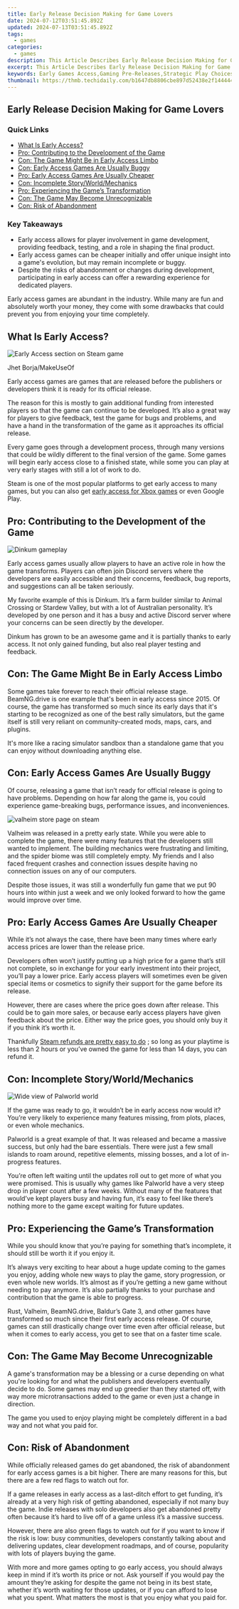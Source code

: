```yaml
---
title: Early Release Decision Making for Game Lovers
date: 2024-07-12T03:51:45.892Z
updated: 2024-07-13T03:51:45.892Z
tags:
  - games
categories:
  - games
description: This Article Describes Early Release Decision Making for Game Lovers
excerpt: This Article Describes Early Release Decision Making for Game Lovers
keywords: Early Games Access,Gaming Pre-Releases,Strategic Play Choices,Game Launch Insights,Eager Gamers Guide,Release Timing Tactics,Impulse Purchase Decisions
thumbnail: https://thmb.techidaily.com/b1647db8806cbe897d52438e2f14444426f8ed4b6e8803f065c62fd751a91e70.jpg
---
```


## Early Release Decision Making for Game Lovers

### Quick Links

* [What Is Early Access?](#what-is-early-access)
* [Pro: Contributing to the Development of the Game](#pro-contributing-to-the-development-of-the-game)
* [Con: The Game Might Be in Early Access Limbo](#con-the-game-might-be-in-early-access-limbo)
* [Con: Early Access Games Are Usually Buggy](#con-early-access-games-are-usually-buggy)
* [Pro: Early Access Games Are Usually Cheaper](#pro-early-access-games-are-usually-cheaper)
* [Con: Incomplete Story/World/Mechanics](#con-incomplete-story-world-mechanics)
* [Pro: Experiencing the Game’s Transformation](#pro-experiencing-the-game-rsquo-s-transformation)
* [Con: The Game May Become Unrecognizable](#con-the-game-may-become-unrecognizable)
* [Con: Risk of Abandonment](#con-risk-of-abandonment)

### Key Takeaways

* Early access allows for player involvement in game development, providing feedback, testing, and a role in shaping the final product.
* Early access games can be cheaper initially and offer unique insight into a game's evolution, but may remain incomplete or buggy.
* Despite the risks of abandonment or changes during development, participating in early access can offer a rewarding experience for dedicated players.

 Early access games are abundant in the industry. While many are fun and absolutely worth your money, they come with some drawbacks that could prevent you from enjoying your time completely.

## What Is Early Access?

![Early Access section on Steam game](https://static1.makeuseofimages.com/wordpress/wp-content/uploads/2024/04/early-access-section-on-steam-game.JPG)

Jhet Borja/MakeUseOf

 Early access games are games that are released before the publishers or developers think it is ready for its official release.

 The reason for this is mostly to gain additional funding from interested players so that the game can continue to be developed. It’s also a great way for players to give feedback, test the game for bugs and problems, and have a hand in the transformation of the game as it approaches its official release.

 Every game goes through a development process, through many versions that could be wildly different to the final version of the game. Some games will begin early access close to a finished state, while some you can play at very early stages with still a lot of work to do.

 Steam is one of the most popular platforms to get early access to many games, but you can also get [early access for Xbox games](https://www.makeuseof.com/how-to-participate-in-xbox-research-for-xbox-series-xs/) or even Google Play.

## Pro: Contributing to the Development of the Game
![Dinkum gameplay](https://static1.makeuseofimages.com/wordpress/wp-content/uploads/2024/05/dinkum-gameplay.jpg)

 Early access games usually allow players to have an active role in how the game transforms. Players can often join Discord servers where the developers are easily accessible and their concerns, feedback, bug reports, and suggestions can all be taken seriously.

 My favorite example of this is Dinkum. It’s a farm builder similar to Animal Crossing or Stardew Valley, but with a lot of Australian personality. It’s developed by one person and it has a busy and active Discord server where your concerns can be seen directly by the developer.

 Dinkum has grown to be an awesome game and it is partially thanks to early access. It not only gained funding, but also real player testing and feedback.

## Con: The Game Might Be in Early Access Limbo

 Some games take forever to reach their official release stage. BeamNG.drive is one example that's been in early access since 2015\. Of course, the game has transformed so much since its early days that it's starting to be recognized as one of the best rally simulators, but the game itself is still very reliant on community-created mods, maps, cars, and plugins.

 It's more like a racing simulator sandbox than a standalone game that you can enjoy without downloading anything else.

## Con: Early Access Games Are Usually Buggy

 Of course, releasing a game that isn’t ready for official release is going to have problems. Depending on how far along the game is, you could experience game-breaking bugs, performance issues, and inconveniences.

![valheim store page on steam](https://static1.makeuseofimages.com/wordpress/wp-content/uploads/2024/05/valheim-store-page-on-steam.png)

 Valheim was released in a pretty early state. While you were able to complete the game, there were many features that the developers still wanted to implement. The building mechanics were frustrating and limiting, and the spider biome was still completely empty. My friends and I also faced frequent crashes and connection issues despite having no connection issues on any of our computers.

 Despite those issues, it was still a wonderfully fun game that we put 90 hours into within just a week and we only looked forward to how the game would improve over time.

## Pro: Early Access Games Are Usually Cheaper

 While it’s not always the case, there have been many times where early access prices are lower than the release price.

 Developers often won’t justify putting up a high price for a game that’s still not complete, so in exchange for your early investment into their project, you’ll pay a lower price. Early access players will sometimes even be given special items or cosmetics to signify their support for the game before its release.

 However, there are cases where the price goes down after release. This could be to gain more sales, or because early access players have given feedback about the price. Either way the price goes, you should only buy it if you think it’s worth it.

 Thankfully [Steam refunds are pretty easy to do](https://www.makeuseof.com/how-to-refund-a-game-on-steam/) ; so long as your playtime is less than 2 hours or you’ve owned the game for less than 14 days, you can refund it.

## Con: Incomplete Story/World/Mechanics
![Wide view of Palworld world](https://static1.makeuseofimages.com/wordpress/wp-content/uploads/wm/2024/01/wide-view-of-palworld-world.jpg)

 If the game was ready to go, it wouldn’t be in early access now would it? You’re very likely to experience many features missing, from plots, places, or even whole mechanics.

 Palworld is a great example of that. It was released and became a massive success, but only had the bare essentials. There were just a few small islands to roam around, repetitive elements, missing bosses, and a lot of in-progress features.

 You’re often left waiting until the updates roll out to get more of what you were promised. This is usually why games like Palworld have a very steep drop in player count after a few weeks. Without many of the features that would’ve kept players busy and having fun, it’s easy to feel like there’s nothing more to the game except waiting for future updates.

## Pro: Experiencing the Game’s Transformation

 While you should know that you’re paying for something that’s incomplete, it should still be worth it if you enjoy it.

 It’s always very exciting to hear about a huge update coming to the games you enjoy, adding whole new ways to play the game, story progression, or even whole new worlds. It’s almost as if you’re getting a new game without needing to pay anymore. It’s also partially thanks to your purchase and contribution that the game is able to progress.

 Rust, Valheim, BeamNG.drive, Baldur’s Gate 3, and other games have transformed so much since their first early access release. Of course, games can still drastically change over time even after official release, but when it comes to early access, you get to see that on a faster time scale.

## Con: The Game May Become Unrecognizable

 A game's transformation may be a blessing or a curse depending on what you're looking for and what the publishers and developers eventually decide to do. Some games may end up greedier than they started off, with way more microtransactions added to the game or even just a change in direction.

 The game you used to enjoy playing might be completely different in a bad way and not what you paid for.

## Con: Risk of Abandonment

 While officially released games do get abandoned, the risk of abandonment for early access games is a bit higher. There are many reasons for this, but there are a few red flags to watch out for.

 If a game releases in early access as a last-ditch effort to get funding, it’s already at a very high risk of getting abandoned, especially if not many buy the game. Indie releases with solo developers also get abandoned pretty often because it’s hard to live off of a game unless it’s a massive success.

 However, there are also green flags to watch out for if you want to know if the risk is low: busy communities, developers constantly talking about and delivering updates, clear development roadmaps, and of course, popularity with lots of players buying the game.

 With more and more games opting to go early access, you should always keep in mind if it’s worth its price or not. Ask yourself if you would pay the amount they’re asking for despite the game not being in its best state, whether it’s worth waiting for those updates, or if you can afford to lose what you spent. What matters the most is that you enjoy what you paid for.


<ins class="adsbygoogle"
     style="display:block"
     data-ad-format="autorelaxed"
     data-ad-client="ca-pub-7571918770474297"
     data-ad-slot="1223367746"></ins>



<ins class="adsbygoogle"
     style="display:block"
     data-ad-client="ca-pub-7571918770474297"
     data-ad-slot="8358498916"
     data-ad-format="auto"
     data-full-width-responsive="true"></ins>




